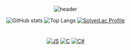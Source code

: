 <div align="center">

![header](https://capsule-render.vercel.app/api?type=waving&color=auto&height=300&section=header&text=CHAEYEONG%20&fontSize=90)

![GitHub stats](https://github-readme-stats.vercel.app/api?&descAlign=60&color=gradient&username=Leechae00&theme=buefy&show_icons=true&height=400) 
![Top Langs](https://github-readme-stats.vercel.app/api/top-langs/?username=Leechae00&layout=compact&theme=buefy)
 [![Solved.ac Profile](http://mazassumnida.wtf/api/v2/generate_badge?boj=mirr0615)](https://solved.ac/mirr0615/)

#
[![JS](https://img.shields.io/badge/Java-F7DF1E?style=flat-square&logo=Java&logoColor=black)](github.com/Leechae00/JAVA)
[![C](https://img.shields.io/badge/C-FABDBD?style=flat-square&logo=C&logoColor=WHITE)](github.com/Leechae00/BOJ)
[![C#](https://img.shields.io/badge/C-FF69B4?style=flat-square&logo=C#&logoColor=WHITE)](github.com/Leechae00/BOJ)
  
</div>








<!--
![solved.ac stats](https://github-readme-solvedac.vercel.app/api/?handle=mirr0615)
**Leechae00/Leechae00** is a ✨ _special_ ✨ repository because its `README.md` (this file) appears on your GitHub profile.

Here are some ideas to get you started:

- 🔭 I’m currently working on ...
- 🌱 I’m currently learning ...
- 👯 I’m looking to collaborate on ...
- 🤔 I’m looking for help with ...
- 💬 Ask me about ...
- 📫 How to reach me: ...
- 😄 Pronouns: ...
- ⚡ Fun fact: ...
-->

